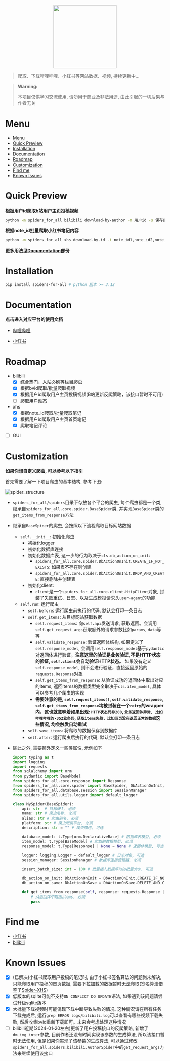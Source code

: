 <p align="center">
<img src="docs/logo.png" height="200px"/>
</p>

> 爬取、下载哔哩哔哩、小红书等网站数据、视频, 持续更新中...

> **Warning:**
> 
> 本项目仅供学习交流使用, 请勿用于商业及非法用途, 由此引起的一切后果与作者无关


# Menu

- [Menu](#menu)
- [Quick Preview](#quick-preview)
- [Installation](#installation)
- [Documentation](#documentation)
- [Roadmap](#roadmap)
- [Customization](#customization)
- [Find me](#find-me)
- [Known Issues](#known-issues)

# Quick Preview 

**根据用户id爬取b站用户主页投稿视频**

```sh
python -m spiders_for_all bilibili download-by-author -m 用户id -s 保存目录
```

**根据note_id批量爬取小红书笔记内容**

```sh
python -m spiders_for_all xhs download-by-id -i note_id1,note_id2,note_id3 -s 保存目录
```

**更多用法见[Documentation](#documentation)部份**

# Installation

```sh
pip install spiders-for-all # python 版本 >= 3.12
```

# Documentation

**点击进入对应平台的使用文档**

- [哔哩哔哩](./spiders_for_all/spiders/bilibili/README.md)

- [小红书](./spiders_for_all/spiders/xhs/README.md)

# Roadmap

- bilibili
  - [x] 综合热门、入站必刷等栏目爬虫
  - [x] 根据bvid爬取/批量爬取视频
  - [x] 根据用户id爬取用户主页投稿视频(B站更新反爬策略，该接口暂时不可用)
  - [ ] 爬取用户动态
- xhs
  - [x] 根据note_id爬取/批量爬取笔记
  - [x] 根据用户id爬取用户主页首页笔记
  - [x] 爬取笔记评论
- [ ] GUI

# Customization

**如果你想自定义爬虫, 可以参考以下指引**

首先需要了解一下项目爬虫的基本结构, 参考下图:

![spider_structure](docs/spider.png)

- `spiders_for_all/spiders`目录下存放各个平台的爬虫, 每个爬虫都是一个类, 继承自`spiders_for_all.core.spider.BaseSpider`类, 并实现`BaseSpider`类的`get_items_from_response`方法
- 继承自`BaseSpider`的爬虫, 会按照以下流程爬取目标网站数据
  - `self.__init__`: 初始化爬虫
    - 初始化logger
    - 初始化数据库连接
    - 初始化数据库表, 这一步的行为取决于`cls.db_action_on_init`:
      - `spiders_for_all.core.spider.DbActionOnInit.CREATE_IF_NOT_EXISTS`: 如果表不存在则创建
      - `spiders_for_all.core.spider.DbActionOnInit.DROP_AND_CREATE`: 直接删除并创建表
    - 初始化client:
      - `client`是一个`spiders_for_all.core.client.HttpClient`对象, 封装了失败重试、日志、以及生成模拟请求头`user-agent`的功能
  - `self.run`: 运行爬虫
    - `self.before`: 运行爬虫前执行的代码, 默认会打印一条日志
    - `self.get_items`: 从目标网站获取数据
      - `self.request_items`: 向`self.api`发送请求, 获取返回。会调用`self.get_request_args`获取额外的请求参数比如`params`, `data`等等
      - `self.validate_response`: 验证返回体结构, 如果定义了`self.response_model`, 会调用`self.response_model`基于`pydantic`对返回体进行验证。**注意这里的验证是业务验证, 不是HTTP状态的验证, `self.client`会自动验证HTTP状态。** 如果没有定义`self.response_model`, 则不会进行验证，直接返回原始的`requests.Response`对象
      - `self.get_items_from_response`: 从验证成功的返回体中取出对应的items, 返回items的数据类型完全取决于`cls.item_model`, 具体可以参考几个爬虫的实现
      - **需要注意的是, `self.request_items()`, `self.validate_response`, `self.get_items_from_response`均被封装在一个`retry`的wrapper内，这也就意味着如果出现: `HTTP状态码非200`, `业务返回体异常, 比如哔哩哔哩的-352业务码`, `获取items失败，比如网页没有返回正常的数据`这些情况, 均会触发自动重试**
    - `self.save_items`: 将爬取的数据保存到数据库
    - `self.after`: 运行爬虫后执行的代码, 默认会打印一条日志

- 除此之外, 需要额外定义一些类属性, 示例如下
  
  ```python
  import typing as t
  import logging
  import requests
  from sqlalchemy import orm
  from pydantic import BaseModel
  from spiders_for_all.core.response import Response
  from spiders_for_all.core.spider import BaseSpider, DbActionOnInit, DbActionOnSave
  from spiders_for_all.database.session import SessionManager
  from spiders_for_all.utils.logger import default_logger

  class MySpider(BaseSpider):
      api: str  # 目标API, 必须
      name: str # 爬虫名称, 必须
      alias: str # 爬虫别名, 必须
      platform: str # 爬虫所属平台, 必须
      description: str = "" # 爬虫描述, 可选

      database_model: t.Type[orm.DeclarativeBase] # 数据库表模型, 必须
      item_model: t.Type[BaseModel] # 爬取的数据模型, 必须
      response_model: t.Type[Response] | None = None # 返回体模型, 可选

      logger: logging.Logger = default_logger # 日志对象, 可选
      session_manager: SessionManager # 数据库连接管理器, 必须

      insert_batch_size: int = 100 # 批量插入数据库时的批量大小, 可选

      db_action_on_init: DbActionOnInit = DbActionOnInit.CREATE_IF_NOT_EXIST # 初始化数据库表时的行为, 可选
      db_action_on_save: DbActionOnSave = DbActionOnSave.DELETE_AND_CREATE # 保存数据时的行为, 可选

      def get_items_from_response(self, response: requests.Response | Response) -> t.Iterable[BaseModel]:
          # 从返回体中取出items, 必须
          pass
  ```

# Find me

- [小红书](https://www.xiaohongshu.com/user/profile/653619a2000000000d006d1a)
- [bilibili](https://space.bilibili.com/634824012?spm_id_from=333.1007.0.0)
  

# Known Issues

- [x] (已解决)小红书爬取用户投稿的笔记时, 由于小红书签名算法的问题尚未解决, 只能爬取用户投稿的首页数据, 需要下拉加载的数据暂时无法爬取(签名算法借鉴了[Spider-XHS](https://github.com/cv-cat/Spider_XHS.git))
- [x] 低版本的sqlite可能不支持`ON CONFLICT DO UPDATE`语法, 如果遇到该问题请尝试升级sqlite版本 
- [x] 大批量下载视频时可能偶现下载中断导致失败的情况, 这种情况请在所有任务下载完成后, 运行`grep ERROR logs/bilibili.log`可以查看有哪些视频下载失败, 然后收集bvid重新下载即可。未来会考虑处理这种情况
- [ ] bilibili近期(2024-01-20左右)更新了用户投稿接口的反爬策略, 新增了`dm_img_inter`参数, 目前作者还没有时间实现该参数的生成算法, 所以该接口暂时无法使用, 但是如果你实现了该参数的生成算法, 可以通过修改`spiders_for_all.spiders.bilibili.AuthorSpider`中的`get_request_args`方法来继续使用该接口
